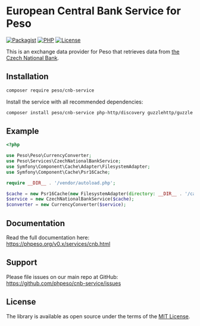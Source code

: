 # European Central Bank Service for Peso

[![Packagist]][Packagist Link]
[![PHP]][Packagist Link]
[![License]][License Link]

[Packagist]: https://img.shields.io/packagist/v/peso/cnb-service.svg?style=flat-square
[PHP]: https://img.shields.io/packagist/php-v/peso/cnb-service.svg?style=flat-square
[License]: https://img.shields.io/packagist/l/peso/cnb-service.svg?style=flat-square

[Packagist Link]: https://packagist.org/packages/peso/cnb-service
[License Link]: LICENSE.md

This is an exchange data provider for Peso that retrieves data from
[the Czech National Bank](https://www.cnb.cz/en/).

## Installation

```bash
composer require peso/cnb-service
```

Install the service with all recommended dependencies:

```bash
composer install peso/cnb-service php-http/discovery guzzlehttp/guzzle symfony/cache
```

## Example

```php
<?php

use Peso\Peso\CurrencyConverter;
use Peso\Services\CzechNationalBankService;
use Symfony\Component\Cache\Adapter\FilesystemAdapter;
use Symfony\Component\Cache\Psr16Cache;

require __DIR__ . '/vendor/autoload.php';

$cache = new Psr16Cache(new FilesystemAdapter(directory: __DIR__ . '/cache'));
$service = new CzechNationalBankService($cache);
$converter = new CurrencyConverter($service);
```

## Documentation

Read the full documentation here: <https://phpeso.org/v0.x/services/cnb.html>

## Support

Please file issues on our main repo at GitHub: <https://github.com/phpeso/cnb-service/issues>

## License

The library is available as open source under the terms of the [MIT License][License Link].
